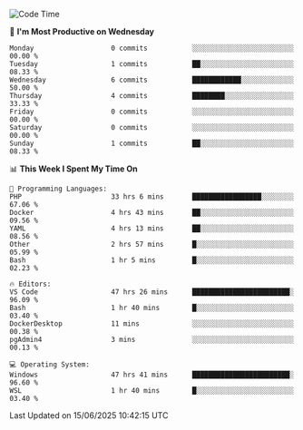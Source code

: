 <!--START_SECTION:waka-->
![Code Time](http://img.shields.io/badge/Code%20Time-5%2C095%20hrs%2019%20mins-blue)

📅 **I'm Most Productive on Wednesday** 

```text
Monday                   0 commits           ░░░░░░░░░░░░░░░░░░░░░░░░░   00.00 % 
Tuesday                  1 commits           ██░░░░░░░░░░░░░░░░░░░░░░░   08.33 % 
Wednesday                6 commits           ████████████░░░░░░░░░░░░░   50.00 % 
Thursday                 4 commits           ████████░░░░░░░░░░░░░░░░░   33.33 % 
Friday                   0 commits           ░░░░░░░░░░░░░░░░░░░░░░░░░   00.00 % 
Saturday                 0 commits           ░░░░░░░░░░░░░░░░░░░░░░░░░   00.00 % 
Sunday                   1 commits           ██░░░░░░░░░░░░░░░░░░░░░░░   08.33 % 
```


📊 **This Week I Spent My Time On** 

```text
💬 Programming Languages: 
PHP                      33 hrs 6 mins       █████████████████░░░░░░░░   67.06 % 
Docker                   4 hrs 43 mins       ██░░░░░░░░░░░░░░░░░░░░░░░   09.56 % 
YAML                     4 hrs 13 mins       ██░░░░░░░░░░░░░░░░░░░░░░░   08.56 % 
Other                    2 hrs 57 mins       █░░░░░░░░░░░░░░░░░░░░░░░░   05.99 % 
Bash                     1 hr 5 mins         █░░░░░░░░░░░░░░░░░░░░░░░░   02.23 % 

🔥 Editors: 
VS Code                  47 hrs 26 mins      ████████████████████████░   96.09 % 
Bash                     1 hr 40 mins        █░░░░░░░░░░░░░░░░░░░░░░░░   03.40 % 
DockerDesktop            11 mins             ░░░░░░░░░░░░░░░░░░░░░░░░░   00.38 % 
pgAdmin4                 3 mins              ░░░░░░░░░░░░░░░░░░░░░░░░░   00.13 % 

💻 Operating System: 
Windows                  47 hrs 41 mins      ████████████████████████░   96.60 % 
WSL                      1 hr 40 mins        █░░░░░░░░░░░░░░░░░░░░░░░░   03.40 % 
```


 Last Updated on 15/06/2025 10:42:15 UTC
<!--END_SECTION:waka-->
